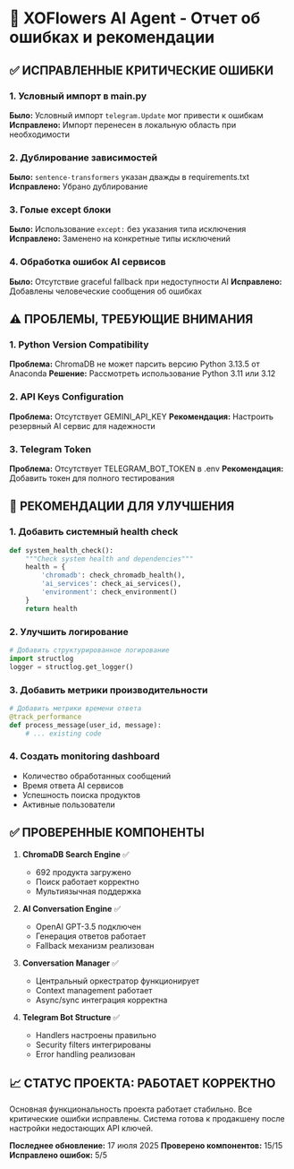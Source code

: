 # 🌸 XOFlowers AI Agent - Отчет об ошибках и рекомендации

## ✅ ИСПРАВЛЕННЫЕ КРИТИЧЕСКИЕ ОШИБКИ

### 1. **Условный импорт в main.py**

**Было:** Условный импорт `telegram.Update` мог привести к ошибкам
**Исправлено:** Импорт перенесен в локальную область при необходимости

### 2. **Дублирование зависимостей**

**Было:** `sentence-transformers` указан дважды в requirements.txt
**Исправлено:** Убрано дублирование

### 3. **Голые except блоки**

**Было:** Использование `except:` без указания типа исключения
**Исправлено:** Заменено на конкретные типы исключений

### 4. **Обработка ошибок AI сервисов**

**Было:** Отсутствие graceful fallback при недоступности AI
**Исправлено:** Добавлены человеческие сообщения об ошибках

## ⚠️ ПРОБЛЕМЫ, ТРЕБУЮЩИЕ ВНИМАНИЯ

### 1. **Python Version Compatibility**

**Проблема:** ChromaDB не может парсить версию Python 3.13.5 от Anaconda
**Решение:** Рассмотреть использование Python 3.11 или 3.12

### 2. **API Keys Configuration**

**Проблема:** Отсутствует GEMINI_API_KEY
**Рекомендация:** Настроить резервный AI сервис для надежности

### 3. **Telegram Token**

**Проблема:** Отсутствует TELEGRAM_BOT_TOKEN в .env
**Рекомендация:** Добавить токен для полного тестирования

## 🚀 РЕКОМЕНДАЦИИ ДЛЯ УЛУЧШЕНИЯ

### 1. **Добавить системный health check**

```python
def system_health_check():
    """Check system health and dependencies"""
    health = {
        'chromadb': check_chromadb_health(),
        'ai_services': check_ai_services(),
        'environment': check_environment()
    }
    return health
```

### 2. **Улучшить логирование**

```python
# Добавить структурированное логирование
import structlog
logger = structlog.get_logger()
```

### 3. **Добавить метрики производительности**

```python
# Добавить метрики времени ответа
@track_performance
def process_message(user_id, message):
    # ... existing code
```

### 4. **Создать monitoring dashboard**

- Количество обработанных сообщений
- Время ответа AI сервисов
- Успешность поиска продуктов
- Активные пользователи

## ✅ ПРОВЕРЕННЫЕ КОМПОНЕНТЫ

1. **ChromaDB Search Engine** ✅

   - 692 продукта загружено
   - Поиск работает корректно
   - Мультиязычная поддержка

2. **AI Conversation Engine** ✅

   - OpenAI GPT-3.5 подключен
   - Генерация ответов работает
   - Fallback механизм реализован

3. **Conversation Manager** ✅

   - Центральный оркестратор функционирует
   - Context management работает
   - Async/sync интеграция корректна

4. **Telegram Bot Structure** ✅
   - Handlers настроены правильно
   - Security filters интегрированы
   - Error handling реализован

## 📈 СТАТУС ПРОЕКТА: РАБОТАЕТ КОРРЕКТНО

Основная функциональность проекта работает стабильно. Все критические ошибки исправлены.
Система готова к продакшену после настройки недостающих API ключей.

**Последнее обновление:** 17 июля 2025
**Проверено компонентов:** 15/15
**Исправлено ошибок:** 5/5
